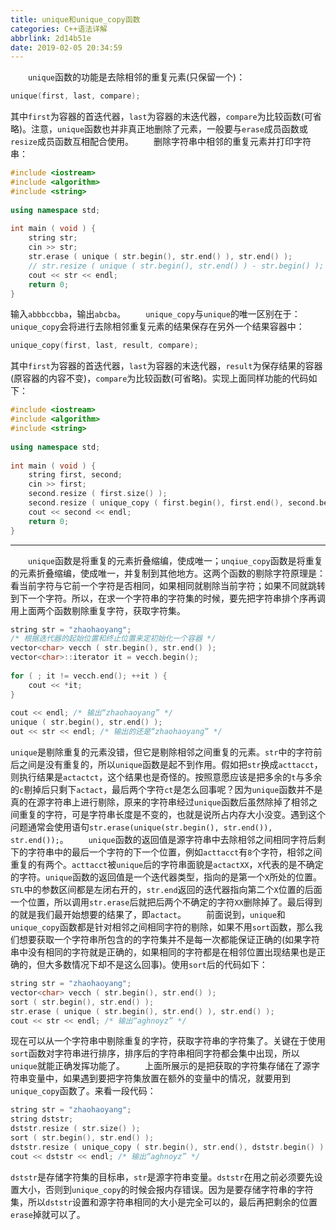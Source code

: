 ```yaml
---
title: unique和unique_copy函数
categories: C++语法详解
abbrlink: 2d14b51e
date: 2019-02-05 20:34:59
---
```

&emsp;&emsp;`unique`函数的功能是去除相邻的重复元素(只保留一个)：<!--more-->

``` cpp
unique(first, last, compare);
```

其中`first`为容器的首迭代器，`last`为容器的末迭代器，`compare`为比较函数(可省略)。注意，`unique`函数也并非真正地删除了元素，一般要与`erase`成员函数或`resize`成员函数互相配合使用。
&emsp;&emsp;删除字符串中相邻的重复元素并打印字符串：

``` cpp
#include <iostream>
#include <algorithm>
#include <string>
​
using namespace std;
​
int main ( void ) {
    string str;
    cin >> str;
    str.erase ( unique ( str.begin(), str.end() ), str.end() );
    // str.resize ( unique ( str.begin(), str.end() ) - str.begin() );
    cout << str << endl;
    return 0;
}
```

输入`abbbccbba`，输出`abcba`。
&emsp;&emsp;`unique_copy`与`unique`的唯一区别在于：`unique_copy`会将进行去除相邻重复元素的结果保存在另外一个结果容器中：

``` cpp
unique_copy(first, last, result, compare);
```

其中`first`为容器的首迭代器，`last`为容器的末迭代器，`result`为保存结果的容器(原容器的内容不变)，`compare`为比较函数(可省略)。实现上面同样功能的代码如下：

``` cpp
#include <iostream>
#include <algorithm>
#include <string>
​
using namespace std;
​
int main ( void ) {
    string first, second;
    cin >> first;
    second.resize ( first.size() );
    second.resize ( unique_copy ( first.begin(), first.end(), second.begin() ) - second.begin() );
    cout << second << endl;
    return 0;
}
```

---

&emsp;&emsp;`unique`函数是将重复的元素折叠缩编，使成唯一；`unqiue_copy`函数是将重复的元素折叠缩编，使成唯一，并复制到其他地方。这两个函数的剔除字符原理是：看当前字符与它前一个字符是否相同，如果相同就剔除当前字符；如果不同就跳转到下一个字符。所以，在求一个字符串的字符集的时候，要先把字符串排个序再调用上面两个函数剔除重复字符，获取字符集。

``` cpp
string str = "zhaohaoyang";
/* 根据迭代器的起始位置和终止位置来定初始化一个容器 */
vector<char> vecch ( str.begin(), str.end() );
vector<char>::iterator it = vecch.begin();
​
for ( ; it != vecch.end(); ++it ) {
    cout << *it;
}
​
cout << endl; /* 输出“zhaohaoyang” */
unique ( str.begin(), str.end() );
out << str << endl; /* 输出的还是“zhaohaoyang” */
```

`unique`是剔除重复的元素没错，但它是剔除相邻之间重复的元素。`str`中的字符前后之间是没有重复的，所以`unique`函数是起不到作用。假如把`str`换成`acttacct`，则执行结果是`actactct`，这个结果也是奇怪的。按照意愿应该是把多余的`t`与多余的`c`剔掉后只剩下`actact`，最后两个字符`ct`是怎么回事呢？因为`unique`函数并不是真的在源字符串上进行剔除，原来的字符串经过`unique`函数后虽然除掉了相邻之间重复的字符，可是字符串长度是不变的，也就是说所占内存大小没变。遇到这个问题通常会使用语句`str.erase(unique(str.begin(), str.end()), str.end());`。
&emsp;&emsp;`unique`函数的返回值是源字符串中去除相邻之间相同字符后剩下的字符串中的最后一个字符的下一个位置，例如`acttacct`有`8`个字符，相邻之间重复的有两个。`acttacct`被`unique`后的字符串面貌是`actactXX`，`X`代表的是不确定的字符。`unique`函数的返回值是一个迭代器类型，指向的是第一个`X`所处的位置。`STL`中的参数区间都是左闭右开的，`str.end`返回的迭代器指向第二个`X`位置的后面一个位置，所以调用`str.erase`后就把后两个不确定的字符`XX`删除掉了。最后得到的就是我们最开始想要的结果了，即`actact`。
&emsp;&emsp;前面说到，`unique`和`unique_copy`函数都是针对相邻之间相同字符的剔除，如果不用`sort`函数，那么我们想要获取一个字符串所包含的的字符集并不是每一次都能保证正确的(如果字符串中没有相同的字符就是正确的，如果相同的字符都是在相邻位置出现结果也是正确的，但大多数情况下却不是这么回事)。使用`sort`后的代码如下：

``` cpp
string str = "zhaohaoyang";
vector<char> vecch ( str.begin(), str.end() );
sort ( str.begin(), str.end() );
str.erase ( unique ( str.begin(), str.end() ), str.end() );
cout << str << endl; /* 输出“aghnoyz” */
```

现在可以从一个字符串中剔除重复的字符，获取字符串的字符集了。关键在于使用`sort`函数对字符串进行排序，排序后的字符串相同字符都会集中出现，所以`unique`就能正确发挥功能了。
&emsp;&emsp;上面所展示的是把获取的字符集存储在了源字符串变量中，如果遇到要把字符集放置在额外的变量中的情况，就要用到`unique_copy`函数了。来看一段代码：

``` cpp
string str = "zhaohaoyang";
string dststr;
dststr.resize ( str.size() );
sort ( str.begin(), str.end() );
dststr.resize ( unique_copy ( str.begin(), str.end(), dststr.begin() ) - dststr.begin() );
cout << dststr << endl; /* 输出“aghnoyz” */
```

`dststr`是存储字符集的目标串，`str`是源字符串变量。`dststr`在用之前必须要先设置大小，否则到`unique_copy`的时候会报内存错误。因为是要存储字符串的字符集，所以`dststr`设置和源字符串相同的大小是完全可以的，最后再把剩余的位置`erase`掉就可以了。